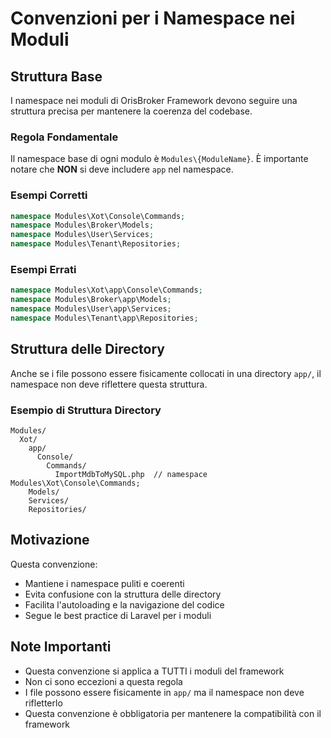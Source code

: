 # Convenzioni per i Namespace nei Moduli

## Struttura Base
I namespace nei moduli di OrisBroker Framework devono seguire una struttura precisa per mantenere la coerenza del codebase.

### Regola Fondamentale
Il namespace base di ogni modulo è `Modules\{ModuleName}`. È importante notare che **NON** si deve includere `app` nel namespace.

### Esempi Corretti
```php
namespace Modules\Xot\Console\Commands;
namespace Modules\Broker\Models;
namespace Modules\User\Services;
namespace Modules\Tenant\Repositories;
```

### Esempi Errati
```php
namespace Modules\Xot\app\Console\Commands;
namespace Modules\Broker\app\Models;
namespace Modules\User\app\Services;
namespace Modules\Tenant\app\Repositories;
```

## Struttura delle Directory
Anche se i file possono essere fisicamente collocati in una directory `app/`, il namespace non deve riflettere questa struttura.

### Esempio di Struttura Directory
```
Modules/
  Xot/
    app/
      Console/
        Commands/
          ImportMdbToMySQL.php  // namespace Modules\Xot\Console\Commands;
    Models/
    Services/
    Repositories/
```

## Motivazione
Questa convenzione:
- Mantiene i namespace puliti e coerenti
- Evita confusione con la struttura delle directory
- Facilita l'autoloading e la navigazione del codice
- Segue le best practice di Laravel per i moduli

## Note Importanti
- Questa convenzione si applica a TUTTI i moduli del framework
- Non ci sono eccezioni a questa regola
- I file possono essere fisicamente in `app/` ma il namespace non deve rifletterlo
- Questa convenzione è obbligatoria per mantenere la compatibilità con il framework
